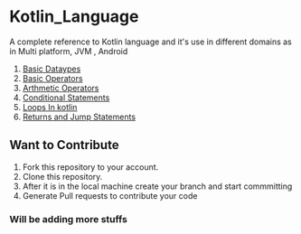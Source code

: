 # Kotlin_Language
A complete reference to Kotlin language and it's use in different domains as in Multi platform, JVM , Android
1. [Basic Dataypes](https://github.com/500060722/Kotlin_Language/blob/master/Basics/src/Type_Conversion.kt)
2. [Basic Operators](https://github.com/500060722/Kotlin_Language/blob/master/Basics/src/Operators.kt)
3. [Arthmetic Operators](https://github.com/500060722/Kotlin_Language/blob/master/Calculator/src/Calculator.kt)
4. [Conditional Statements](https://github.com/500060722/Kotlin_Language/blob/master/Conditional_Statements/src/Conditional_statements.kt)
5. [Loops In kotlin](https://github.com/500060722/Kotlin_Language/blob/master/Loops/src/Loops.kt)
6. [Returns and Jump Statements](https://github.com/500060722/Kotlin_Language/blob/master/Return_and_Jumps/src/return.kt)
## Want to Contribute 
1. Fork this repository to your account.
2. Clone this repository.
3. After it is in the local machine create your branch and start commmitting
4. Generate Pull requests to contribute your code

### Will be adding more stuffs
